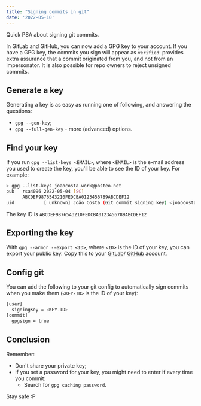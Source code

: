 ```yaml
---
title: "Signing commits in git"
date: '2022-05-10'
---
```


Quick PSA about signing git commits.

In GitLab and GitHub, you can now add a GPG key to your account. If you have a GPG key, the commits you sign will appear as `verified`: provides extra assurance that a commit originated from you, and not from an impersonator. It is also possible for repo owners to reject unsigned commits.

## Generate a key

Generating a key is as easy as running one of following, and answering the questions:

- `gpg --gen-key`;
- `gpg --full-gen-key` - more (advanced) options.

## Find your key

If you run `gpg --list-keys <EMAIL>`, where `<EMAIL>` is the e-mail address
you used to create the key, you'll be able to see the ID of your key. For example:

```sh
> gpg --list-keys joaocosta.work@posteo.net
pub   rsa4096 2022-05-04 [SC]
      ABCDEF9876543210FEDCBA0123456789ABCDEF12
uid           [ unknown] João Costa (Git commit signing key) <joaocosta.work@posteo.net>
```

The key ID is `ABCDEF9876543210FEDCBA0123456789ABCDEF12`

## Exporting the key

With `gpg --armor --export <ID>`, where `<ID>` is the ID of your key, you can export
your public key. Copy this to your [GitLab](https://gitlab.com/-/profile/gpg_keys)/
[GitHub](https://github.com/settings/gpg/new) account.

## Config git

You can add the following to your git config to automatically sign commits when you make
them (`<KEY-ID>` is the ID of your key):

```sh
[user]
  signingKey = <KEY-ID>
[commit]
  gpgsign = true
```

## Conclusion

Remember:

- Don't share your private key;
- If you set a password for your key, you might need to enter if every time you commit:
  - Search for `gpg caching password`.

Stay safe :P